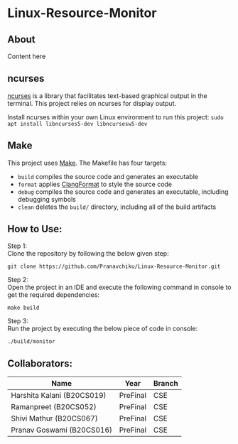 #  Linux-Resource-Monitor

## About
Content here

## ncurses
[ncurses](https://www.gnu.org/software/ncurses/) is a library that facilitates text-based graphical output in the terminal. This project relies on ncurses for display output.

Install ncurses within your own Linux environment to run this project: `sudo apt install libncurses5-dev libncursesw5-dev`

## Make
This project uses [Make](https://www.gnu.org/software/make/). The Makefile has four targets:
* `build` compiles the source code and generates an executable
* `format` applies [ClangFormat](https://clang.llvm.org/docs/ClangFormat.html) to style the source code
* `debug` compiles the source code and generates an executable, including debugging symbols
* `clean` deletes the `build/` directory, including all of the build artifacts

## How to Use:
Step 1: \
Clone the repository by following the below given step:
```
git clone https://github.com/Pranavchiku/Linux-Resource-Monitor.git
```
Step 2: \
Open the project in an IDE and execute the following command in console to get the required dependencies:
```
make build
```
Step 3: \
Run the project by executing the below piece of code in console:
```
./build/monitor
```
## Collaborators:
| Name | Year | Branch|
| ------------- | ------------- | ------------- |
| Harshita Kalani (B20CS019)  | PreFinal  | CSE |
| Ramanpreet (B20CS052) | PreFinal | CSE |
| Shivi Mathur (B20CS067) | PreFinal | CSE |
| Pranav Goswami (B20CS016) | PreFinal  | CSE |
